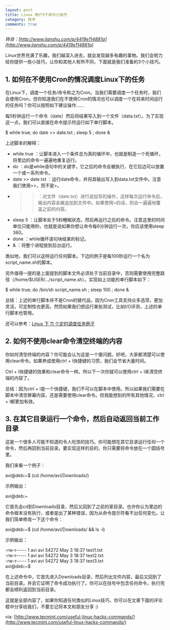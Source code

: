```yaml
---
layout: post
title: Linux 用户3个命令小技巧
category: 技术
comments: true
---
```


*转自：[http://www.jianshu.com/p/4419e114881a](http://www.jianshu.com/p/4419e114881a)*

Linux世界充满了乐趣，我们越深入进去，就会发现越多有趣的事物。我们会努力给你提供一些小技巧，让你和其他人有所不同，下面就是我们准备的3个小技巧。

## 1. 如何在不使用Cron的情况调度Linux下的任务

在Linux下，调度一个任务/命令称之为Cron。当我们需要调度一个任务时，我们会使用Cron，但你知道我们在不使用Cron的情况也可以调度一个在将来时间运行的任务吗？你可以按照如下建议操作……

每5秒钟运行一个命令（date）然后将结果写入到一个文件（data.txt）。为了实现这一点，我们可以直接在命令提示符运行如下单行脚本。

$ while true; do date >> date.txt ; sleep 5 ; done &

上述脚本的解释：

* while true ：让脚本进入一个条件总为真的循环中，也就是制造一个死循环，将里边的命令一遍遍地重复运行。<br>
* do ：do是while语句中的关键字，它之后的命令会被执行，在它后边可以放置一个或一系列命令。<br>
* date >> date.txt ：运行date命令，并将其输出写入到data.txt文件中。注意我们使用>>，而不是>。<br>
* >> ：对文件（date.txt）进行追加写的操作，这样每次运行命令后，输出内容会被追加到文件中。如果使用>的话，则会一遍遍地覆盖之前的内容。<br>
* sleep 5 ：让脚本处于5秒睡眠状态，然后再运行之后的命令。注意这里的时间单位只能用秒。也就是说如果你想让命令每6分钟运行一次，你应该使用sleep 360。<br>
* done ：while循环语句块结束的标记。<br>
* & ：将整个进程放到后台运行。<br>

类似地，我们可以这样运行任何脚本。下边的例子是每100秒运行一个名为script_name.sh的脚本。

另外值得一提的是上面提到的脚本文件必须处于当前目录中，否则需要使用完整路径（/home/$USER/…/script_name.sh）。实现如上功能的单行脚本如下：

$ while true; do /bin/sh script_name.sh ; sleep 100 ; done &

总结：上述的单行脚本并不是Cron的替代品，因为Cron工具支持众多选项，更加灵活，可定制性也更高。然而如果我们想运行某些测试，比如I/O评测，上述的单行脚本也管用。

还可以参考：[Linux 下 11 个定时调度任务例子](http://www.tecmint.com/11-cron-scheduling-task-examples-in-linux/)

## 2. 如何不使用clear命令清空终端的内容

你如何清空终端的内容？你可能会认为这是一个傻问题。好吧，大家都清楚可以使用clear命令。如果养成使用ctrl + l快捷键的习惯，我们会节省大量时间。

Ctrl + l快捷键的效果和clear命令一样。所以下一次你就可以使用ctrl + l来清空终端的内容了。

总结：因为ctrl + l是一个快捷键，我们不可以在脚本中使用。所以如果我们需要在脚本中清空屏幕内容，还是需要使用clear命令。但我能想到的所有其他情况，ctrl + l都更加有效。

## 3. 在其它目录运行一个命令，然后自动返回当前工作目录

这是一个很多人可能不知道的令人吃惊的技巧。你可能想在其它目录运行任何一个命令，然后再回到当前目录。要实现这样的目的，你只需要将命令放在一个圆括号里。

我们来看一个例子：

avi@deb:~$ (cd /home/avi/Downloads/)

示例输出：

avi@deb:~

它首先会cd到Downloads目录，然后又回到了之前的家目录。也许你认为里边的命令根本没有执行，或者是出了某种错误，因为从命令提示符看不出任何变化。让我们简单修改一下这个命令：

avi@deb:~$ (cd /home/avi/Downloads/ && ls -l)

示例输出：

-rw-r-----  1 avi  avi     54272 May  3 18:37 text1.txt<br>
-rw-r-----  1 avi  avi     54272 May  3 18:37 text2.txt<br>
-rw-r-----  1 avi  avi     54272 May  3 18:37 text3.txt<br>
avi@deb:~$

在上述命令中，它首先进入Downloads目录，然后列出文件内容，最后又回到了当前目录。并且它证明了命令成功执行了。你可以在括号中包含任何命令，执行完都会顺利返回到当前目录。

这就是全部内容了，如果你知道任何类似的Linux技巧，你可以在文章下面的评论框中分享给我们，不要忘记将本文和朋友分享 :)

via: [http://www.tecmint.com/useful-linux-hacks-commands/](http://www.tecmint.com/useful-linux-hacks-commands/)
